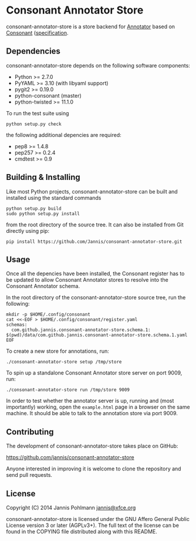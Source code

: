 Consonant Annotator Store
=========================

consonant-annotator-store is a store backend for
[Annotator](http://annotatorjs.org) based on
[Consonant](http://github.com/CodethinkLabs/python-consonant/)
([specification](http://github.com/CodethinkLabs/consonant/).


Dependencies
------------

consonant-annotator-store depends on the following software components:

  * Python >= 2.7.0
  * PyYAML >= 3.10 (with libyaml support)
  * pygit2 >= 0.19.0
  * python-consonant (master)
  * python-twisted >= 11.1.0

To run the test suite using

    python setup.py check

the following additional depencies are required:

  * pep8 >= 1.4.8
  * pep257 >= 0.2.4
  * cmdtest >= 0.9


Building & Installing
---------------------

Like most Python projects, consonant-annotator-store can be built and
installed using the standard commands

    python setup.py build
    sudo python setup.py install

from the root directory of the source tree. It can also be installed
from Git directly using pip:

    pip install https://github.com/Jannis/consonant-annotator-store.git


Usage
-----

Once all the depencies have been installed, the Consonant register has
to be updated to allow Consonant Annotator stores to resolve into the
Consonant Annotator schema.

In the root directory of the consonant-annotator-store source tree,
run the following:

    mkdir -p $HOME/.config/consonant
    cat <<-EOF > $HOME/.config/consonant/register.yaml
    schemas:
      com.github.jannis.consonant-annotator-store.schema.1: $(pwd)/data/com.github.jannis.consonant-annotator-store.schema.1.yaml
    EOF

To create a new store for annotations, run:

    ./consonant-annotator-store setup /tmp/store

To spin up a standalone Consonant Annotator store server on port
9009, run:

    ./consonant-annotator-store run /tmp/store 9009

In order to test whether the annotator server is up, running and (most
importantly) working, open the `example.html` page in a browser on the
same machine. It should be able to talk to the annotation store via
port 9009.


Contributing
------------

The development of consonant-annotator-store takes place on GitHub:

  https://github.com/jannis/consonant-annotator-store

Anyone interested in improving it is welcome to clone the repository
and send pull requests.


License
-------

Copyright (C) 2014 Jannis Pohlmann <jannis@xfce.org>

consonant-annotator-store is licensed under the GNU Affero General
Public License version 3 or later (AGPLv3+). The full text of the
license can be found in the COPYING file distributed along with this
README.
